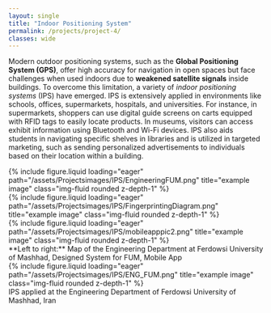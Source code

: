 ```yaml
---
layout: single
title: "Indoor Positioning System"
permalink: /projects/project-4/
classes: wide
---
```



Modern outdoor positioning systems, such as the **Global Positioning System (GPS)**, offer high accuracy for navigation in open spaces but face challenges when used indoors due to **weakened satellite signals** inside buildings. To overcome this limitation, a variety of *indoor positioning systems* (IPS) have emerged. IPS is extensively applied in environments like schools, offices, supermarkets, hospitals, and universities. For instance, in supermarkets, shoppers can use digital guide screens on carts equipped with RFID tags to easily locate products. In museums, visitors can access exhibit information using Bluetooth and Wi-Fi devices. IPS also aids students in navigating specific shelves in libraries and is utilized in targeted marketing, such as sending personalized advertisements to individuals based on their location within a building.


<div class="row">
    <div class="col-sm mt-3 mt-md-0">
        {% include figure.liquid loading="eager" path="/assets/Projectsimages/IPS/EngineeringFUM.png" title="example image" class="img-fluid rounded z-depth-1" %}
    </div>
    <div class="col-sm mt-3 mt-md-0">
        {% include figure.liquid loading="eager" path="/assets/Projectsimages/IPS/FingerprintingDiagram.png" title="example image" class="img-fluid rounded z-depth-1" %}
    </div>
    <div class="col-sm mt-3 mt-md-0">
        {% include figure.liquid loading="eager" path="/assets/Projectsimages/IPS/mobileapppic2.png" title="example image" class="img-fluid rounded z-depth-1" %}
    </div>
</div>
<div class="caption">
  **Left to right:** Map of the Engineering Department at Ferdowsi University of Mashhad, Designed System for FUM, Mobile App

</div>
<div class="row">
    <div class="col-sm mt-3 mt-md-0">
        {% include figure.liquid loading="eager" path="/assets/Projectsimages/IPS/ENG_FUM.png" title="example image" class="img-fluid rounded z-depth-1" %}
    </div>
</div>
<div class="caption">
   IPS applied at the Engineering Department of Ferdowsi University of Mashhad, Iran 
</div>

